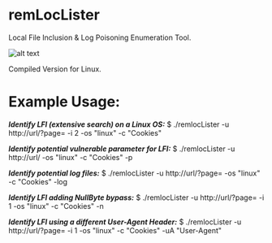 # remLocLister
Local File Inclusion &amp; Log Poisoning Enumeration Tool.

![alt text](https://i.imgur.com/E3Q3P2M.png)

Compiled Version for Linux.

# Example Usage:

*__Identify LFI (extensive search) on a Linux OS:__* 
$ ./remlocLister -u http://url/?page= -i 2 -os "linux" -c "Cookies" 

*__Identify potential vulnerable parameter for LFI:__* 
$ ./remlocLister -u http://url/ -os "linux" -c "Cookies" -p 

*__Identify potential log files:__* 
$ ./remlocLister -u http://url/?page= -os "linux" -c "Cookies" -log 

*__Identify LFI adding NullByte bypass:__* 
$ ./remlocLister -u http://url/?page= -i 1 -os "linux" -c "Cookies" -n 

*__Identify LFI using a different User-Agent Header:__* 
$ ./remlocLister -u http://url/?page= -i 1 -os "linux" -c "Cookies" -uA "User-Agent" 
